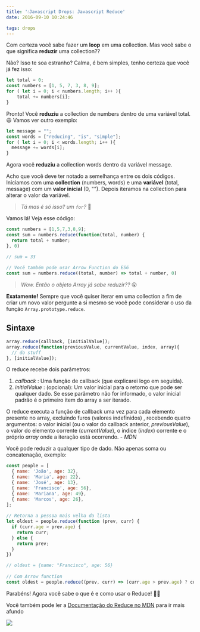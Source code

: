 ```yaml
---
title: '💧Javascript Drops: Javascript Reduce'
date: 2016-09-10 10:24:46

tags: drops
---
```


<!--- Invisible Char: > < --->

Com certeza você sabe fazer um __loop__ em uma collection.
Mas você sabe o que significa **reduzir** uma collection??

Não? Isso te soa estranho? Calma, é bem simples, tenho certeza que você já fez isso:

<!-- more -->
```javascript
let total = 0;
const numbers = [1, 5, 7, 3, 8, 9];
for ( let i = 0; i < numbers.length; i++ ){
    total += numbers[i];
}
```

Pronto! Você **reduziu** a collection de numbers dentro de uma variável total. 😃
Vamos ver outro exemplo:

```javascript
let message = "";
const words = ["reducing", "is", "simple"];
for ( let i = 0; i < words.length; i++ ){
  message += words[i];
}
```

Agora você **reduziu** a collection words dentro da variável message.

Acho que você deve ter notado a semelhança entre os dois códigos.
Iniciamos com uma **collection** (numbers, words) e uma **variável** (total, message) com um **valor inicial** (0, "").
Depois iteramos na collection para alterar o valor da variável.

>*Tá mas é só isso? um *`for`*?* 🤔

Vamos lá! Veja esse código:

```javascript
const numbers = [1,5,7,3,8,9];
const sum = numbers.reduce(function(total, number) {
  return total + number;
}, 0)

// sum = 33
 
// Você também pode usar Arrow Function do ES6
const sum = numbers.reduce((total, number) => total + number, 0)
```

>*Wow. Então o objeto Array já sabe reduzir??* 😮

**Exatamente!** Sempre que você quiser iterar em uma collection a fim de criar um novo valor pergunte a si mesmo se você pode considerar o uso da função `Array.prototype.reduce`.

## Sintaxe

```javascript
array.reduce(callback, [initialValue]);
array.reduce(function(previousValue, currentValue, index, array){
  // do stuff
}, [initialValue]);
```

O reduce recebe dois parâmetros:

1. *callback* : Uma função de callback (que explicarei logo em seguida).
2. *initialValue* : (opcional): Um valor inicial para o retorno que pode ser qualquer dado. Se esse parâmetro não for informado, o valor inicial padrão é o primeiro item do array a ser iterado.

O reduce executa a função de callback uma vez para cada elemento presente no array, excluindo furos (valores indefinidos) , recebendo quatro argumentos: o valor inicial (ou o valor do callback anterior, *previousValue*), o valor do elemento corrente (*currentValue*), o índice (*index*) corrente e o próprio *array* onde a iteração está ocorrendo. - *MDN*

Você pode reduzir a qualquer tipo de dado. Não apenas soma ou concatenação, exemplo:

```javascript
const people = [
  { name: 'João', age: 32},
  { name: 'Maria', age: 22},
  { name: 'José', age: 13},
  { name: 'Francisco', age: 56},
  { name: 'Mariana', age: 49},
  { name: 'Marcos', age: 26},
];
 
// Retorna a pessoa mais velha da lista
let oldest = people.reduce(function (prev, curr) {
  if (curr.age > prev.age) {
    return curr;
  } else {
    return prev;
  }
})

// oldest = {name: "Francisco", age: 56}
 
// Com Arrow function
const oldest = people.reduce((prev, curr) => (curr.age > prev.age) ? curr : prev )
```

Parabéns! Agora você sabe o que é e como usar o Reduce! 🤘🏻

Você também pode ler a [Documentação do Reduce no MDN]( https://developer.mozilla.org/pt-BR/docs/Web/JavaScript/Reference/Global_Objects/Array/Reduce) para ir mais afundo

<img src="https://i.giphy.com/7rj2ZgttvgomY.gif"/>
